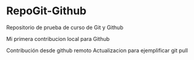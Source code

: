 # RepoGit-Github
Repositorio de prueba de curso de Git y Github

Mi primera contribucion local para Github

Contribución desde github remoto
Actualizacion para ejemplificar git pull
